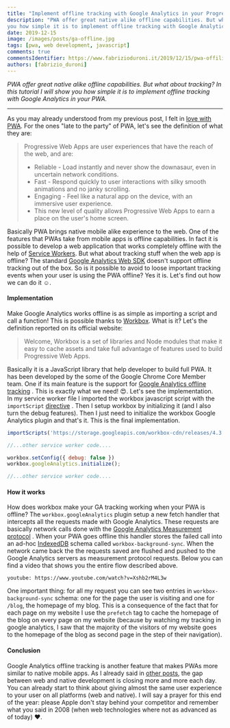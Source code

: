 ```yaml
---
title: "Implement offline tracking with Google Analytics in your Progressive Web App"
description: "PWA offer great native alike offline capabilities. But what about tracking? In this tutorial I will show
you how simple it is to implement offline tracking with Google Analytics in your PWA."
date: 2019-12-15 
image: /images/posts/ga-offline.jpg 
tags: [pwa, web development, javascript]
comments: true 
commentsIdentifier: https://www.fabrizioduroni.it/2019/12/15/pwa-offiline-tracking-google-analytics/
authors: [fabrizio_duroni]
---
```


*PWA offer great native alike offline capabilities. But what about tracking? In this tutorial I will show you how simple
it is to implement offline tracking with Google Analytics in your PWA.*

---

As you may already understood from my previous post, I felt
in [love with PWA](/2019/03/03/github-pages-progressive-web-app/ "progressive web app"). For the ones "late to the
party" of PWA, let's see the definition of what they are:

> Progressive Web Apps are user experiences that have the reach of the web, and are:
>
>* Reliable - Load instantly and never show the downasaur, even in uncertain network conditions.
>* Fast - Respond quickly to user interactions with silky smooth animations and no janky scrolling.
>* Engaging - Feel like a natural app on the device, with an immersive user experience.
>* This new level of quality allows Progressive Web Apps to earn a place on the user's home screen.

Basically PWA brings native mobile alike experience to the web. One of the features that PWAs take from mobile apps is
offline capabilities. In fact it is possible to develop a web application that works completely offline with the help
of [Service Workers](https://developer.mozilla.org/en-US/docs/Web/API/Service_Worker_API "service worker"). But what
about tracking stuff when the web app is offline? The
standard [Google Analytics Web SDK](https://developers.google.com/analytics/devguides/collection/gtagjs "google analytics")
doesn't support offline tracking out of the box. So is it possible to avoid to loose important tracking events when your
user is using the PWA offline? Yes it is. Let's find out how we can do it :relaxed:.

#### Implementation

Make Google Analytics works offline is as simple as importing a script and call a function! This is possible thanks
to [Workbox](https://developers.google.com/web/tools/workbox). What is it? Let's the definition reported on its official
website:

> Welcome, Workbox is a set of libraries and Node modules that make it easy to cache assets and take full advantage of features used to build Progressive Web Apps.

Basically it is a JavaScript library that help developer to build full PWA. It has been developed by the some of the
Google Chrome Core Member team. One if its main feature is the support
for [Google Analytics offline tracking](https://developers.google.com/web/tools/workbox/guides/enable-offline-analytics "google analytics offline")
. This is exactly what we need! :heart_eyes:. Let's see the implementation.  
In my service worker file I imported the workbox javascript script with
the `importScript` [directive](https://developer.mozilla.org/en-US/docs/Web/API/WorkerGlobalScope/importScripts "import script service worker")
. Then I setup workbox by initializing it (and I also turn the debug features). Then I just need to initialize the
workbox Google Analytics plugin and that's it. This is the final implementation.

```javascript
importScripts('https://storage.googleapis.com/workbox-cdn/releases/4.3.1/workbox-sw.js');

//...other service worker code....

workbox.setConfig({ debug: false })
workbox.googleAnalytics.initialize();

//...other service worker code....

```

#### How it works

How does workbox make your GA tracking working when your PWA is offline? The `workbox.googleAnalytics` plugin setup a
new fetch handler that intercepts all the requests made with Google Analytics. These requests are basically network
calls done with
the [Google Analytics Measurement protocol](https://developers.google.com/analytics/devguides/collection/protocol/v1 "google analytics measurement protocol")
. When your PWA goes offline this handler stores the failed call into an
ad-hoc [IndexedDB](https://developer.mozilla.org/en-US/docs/Web/API/IndexedDB_API "indexeddb api") schema
called `workbox-background-sync`. When the network came back the the requests saved are flushed and pushed to the Google
Analytics servers as measurement protocol requests. Below you can find a video that shows you the entire flow described
above.

`youtube: https://www.youtube.com/watch?v=Xshb2rM4L3w`

One important thing: for all my request you can see two entries in `workbox-background-sync` schema: one for the page
the user is visiting and one for `/blog`, the homepage of my blog. This is a consequence of the fact that for each page
on my website I use the `prefetch` tag to cache the homepage of the blog on every page on my website (because by
watching my tracking in google analytics, I saw that the majority of the visitors of my website goes to the homepage of
the blog as second page in the step of their navigation).

#### Conclusion

Google Analytics offline tracking is another feature that makes PWAs more similar to native mobile apps. As I already
said in [other posts](/2019/03/03/github-pages-progressive-web-app/ "progressive web app"), the gap between web and
native development is closing more and more each day. You can already start to think about giving almost the same user
experience to your user on all platforms (web and native). I will say a prayer for this end of the year: please Apple
don't stay behind your competitor and remember what you said in 2008 (when web technologies where not as advanced as of
today) :heart:.
